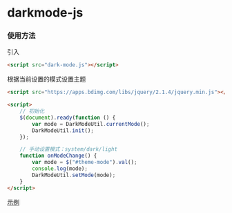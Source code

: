 # darkmode-js


### 使用方法

引入
``` html
<script src="dark-mode.js"></script>
```

根据当前设置的模式设置主题
``` html
<script src="https://apps.bdimg.com/libs/jquery/2.1.4/jquery.min.js"></script>

<script>
    // 初始化
    $(document).ready(function () {
        var mode = DarkModeUtil.currentMode();
        DarkModeUtil.init();
    });

    // 手动设置模式：system/dark/light
    function onModeChange() {
        var mode = $("#theme-mode").val();
        console.log(mode);
        DarkModeUtil.setMode(mode);
    }
</script>
```

[示例](https://crayonxiaoxin.github.io/darkmode-js/)